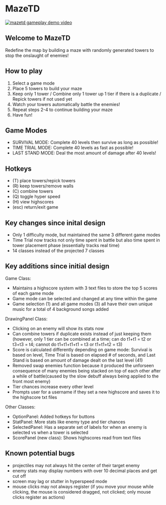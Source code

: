 # MazeTD
[![mazetd gameplay demo video](https://i.imgur.com/ZHog3cc.png)](https://youtu.be/Azjz-Dk3fXo)

## Welcome to MazeTD

Redefine the map by building a maze with randomly generated towers to stop the onslaught of enemies!

## How to play
1. Select a game mode
2. Place 5 towers to build your maze
3. Keep only 1 tower / Combine only 1 tower up 1 tier if there is a duplicate / Repick towers if not used yet
4. Watch your towers automatically battle the enemies!
5. Repeat steps 2-4 to continue building your maze
6. Have fun!

## Game Modes
- SURVIVAL MODE: Complete 40 levels then survive as long as possible!
- TIME TRIAL MODE: Complete 40 levels as fast as possible!
- LAST STAND MODE: Deal the most amount of damage after 40 levels!

## Hotkeys
- (T) place towers/repick towers
- (R) keep towers/remove walls
- (C) combine towers
- (Q) toggle hyper speed
- (H) view highscores
- (esc) return/exit game


## Key changes since inital design
- Only 1 difficulty mode, but maintained the same 3 different game modes
- Time Trial now tracks not only time spent in battle but also time spent in tower placement phase (essentially tracks real time)
- 14 classes instead of the projected 7 classes


## Key additions since initial design
Game Class:
- Maintains a highscore system with 3 text files to store the top 5 scores of each game mode
- Game mode can be selected and changed at any time within the game
- Game selection (1) and all game modes (3) all have their own unique music for a total of 4 background songs added

DrawingPanel Class:
- Clicking on an enemy will show its stats now
- Can combine towers if duplicate exists instead of just keeping them (however, only 1 tier can be combined at a time; can do t1+t1 = t2 or t3+t3 = t4; cannot do t1+t1+t1+t1 = t3 or t1+t1+t2 = t3)
- Score is calculated differently depending on game mode: Survival is based on level, Time Trial is based on elapsed # of seconds, and Last Stand is based on amount of damage dealt on the last level (41)
- Removed swap enemies function because it produced the unforseen consequence of many enemies being stacked on top of each other after a while of battle(caused by the slow debuff always being applied to the front most enemy)
- Tier chances increase every other level
- Prompts user for a username if they set a new highscore and saves it to the highscore txt files

Other Classes:
- OptionPanel: Added hotkeys for buttons
- StatPanel: More stats like enemy type and tier chances
- SelectedPanel: Has a separate set of labels for when an enemy is selected vs when a tower is selected
- ScorePanel (new class): Shows highscores read from text files


## Known potential bugs
- projectiles may not always hit the center of their target enemy
- enemy stats may display numbers with over 10 decimal places and get cut off
- screen may lag or stutter in hyperspeed mode
- mouse clicks may not always register (if you move your mouse while clicking, the mouse is considered dragged, not clicked; only mouse clicks register as actions)
